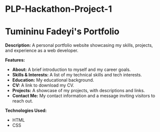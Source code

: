 # PLP-Hackathon-Project-1

# Tumininu Fadeyi's Portfolio

**Description:**
A personal portfolio website showcasing my skills, projects, and experience as a web developer.

**Features:**
* **About:** A brief introduction to myself and my career goals.
* **Skills & Interests:** A list of my technical skills and tech interests.
* **Education:** My educational background.
* **CV:** A link to download my CV.
* **Projects:** A showcase of my projects, with descriptions and links.
* **Contact Me:** My contact information and a message inviting visitors to reach out.

**Technologies Used:**
* HTML
* CSS


